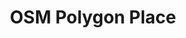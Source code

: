 ---
schema: default
title: OSM Polygon Place
organization: DataScientia Foundation
notes: A dataset encoding information about Polygon places following Open Street Maps.
resources:
  - name: OSM Polygon Place dataset
    url: >-
      https://drive.google.com/file/d/1G2Xx5kFWwzilg9-WFCNPNHq5_vq_xpuW/view?usp=share_link
    format: zip
license: ''
category:
  - Society and Territory
maintainer: Simone Bocca
maintainer_email: simone.bocca@unitn.it
creator: Xiaoyue Li
creator_email: 'xiaoyue.li@unitn.it '
publisher: DataScientia Foundation
owner: DataScientia Foundation
validator: Simone Bocca
keyword: 'Space, Geography, Trentino'
domain: Trento (Italy)
language: English
issue_datetime: ''
modification_datetime: 04/04/2023, 01:28
reference_lightweight_ontology: >-
  <a
  href="https://datascientiafoundation.github.io/LiveKnowledge/datasets/osm-lightweight-ontology/">https://datascientiafoundation.github.io/LiveKnowledge/datasets/osm-lightweight-ontology/</a>
reference_teleontology: >-
  <a
  href="https://datascientiafoundation.github.io/LiveKnowledge/datasets/osm-teleontology/">https://datascientiafoundation.github.io/LiveKnowledge/datasets/osm-teleontology/</a>
reference_domain_language: none
min_longitude: '10.3000003'
max_longitude: '12.4999999'
min_latitude: '45.6000001'
max_latitude: '47.0996128'
temporal_extent: 'to 1st of Feburary, 2023'
generating_activity: DataScientia LiveData Catalog Instantiation
---